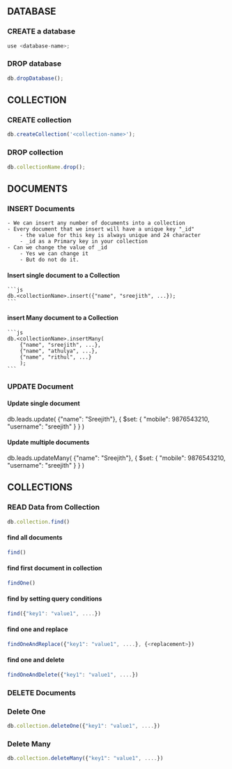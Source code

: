 ## DATABASE
### CREATE a database
```js
use <database-name>;
```
### DROP database
```js
db.dropDatabase();
```
## COLLECTION
### CREATE collection
```js
db.createCollection('<collection-name>');
```
### DROP collection
```js
db.collectionName.drop();
```
## DOCUMENTS
### INSERT Documents 
    - We can insert any number of documents into a collection
    - Every document that we insert will have a unique key "_id"
        - the value for this key is always unique and 24 character
        - _id as a Primary key in your collection
    - Can we change the value of _id
        - Yes we can change it
        - But do not do it.
#### Insert single document to a Collection
    ```js
    db.<collectionName>.insert({"name", "sreejith", ...});
    ```
#### insert Many document to a Collection
    ```js
    db.<collectionName>.insertMany(
        {"name", "sreejith", ...},
        {"name", "athulya", ...},
        {"name", "rithul", ...}
        );
    ```
### UPDATE Document
#### Update single document
db.leads.update(
    {"name": "Sreejith"},
    {
        $set: {
            "mobile": 9876543210,
            "username": "sreejith"
        }
    }
)
#### Update multiple documents
db.leads.updateMany(
    {"name": "Sreejith"},
    {
        $set: {
            "mobile": 9876543210,
            "username": "sreejith"
        }
    }
)
## COLLECTIONS
### READ Data from Collection
```js
db.collection.find()
```
#### find all documents
```js
find()
```
#### find first document in collection
```js
findOne()
```
#### find by setting query conditions
```js
find({"key1": "value1", ....})
```
#### find one and replace
```js
findOneAndReplace({"key1": "value1", ....}, {<replacement>})
```
#### find one and delete
```js
findOneAndDelete({"key1": "value1", ....})
```

### DELETE Documents
### Delete One
```js
db.collection.deleteOne({"key1": "value1", ....})
```
### Delete Many
```js
db.collection.deleteMany({"key1": "value1", ....})
```